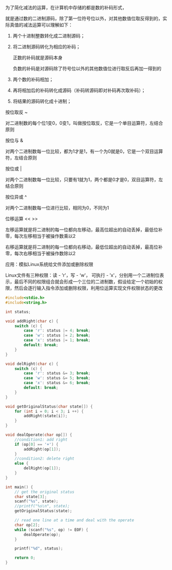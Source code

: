 为了简化减法的运算，在计算机中存储的都是数的补码形式，

[补码]: https://baike.baidu.com/item/%E8%A1%A5%E7%A0%81/6854613?fr=aladdin

就是通过数的二进制源码，除了第一位符号位以外，对其他数值位取反得到的，实际真值的减法运算可以理解如下：

1. 两个十进制整数转化成二进制源码；

2. 将二进制源码转化为相应的补码；

   正数的补码就是源码本身

   负数的补码是对源码除了符号位以外的其他数值位进行取反后再加一得到的

3. 两个数的补码相加；

4. 再将相加后的补码转化成源码（补码转源码即对补码再次取补码）；

5. 将结果的源码转化成十进制；



按位取反 ~

对二进制数的每个位1变0，0变1，叫做按位取反，它是一个单目运算符，左结合原则



按位与 &

对两个二进制数每一位比较，都为1才是1，有一个为0就是0，它是一个双目运算符，左结合原则



按位或 |

对两个二进制数每一位比较，只要有1就为1，两个都是0才是0，双目运算符，左结合原则



按位异或 ^

对两个二进制数每一位进行比较，相同为0，不同为1



位移运算 << >>

左移运算就是将二进制的每一位都向左移动，最高位超出的自动丢掉，最低位补零，每次左移相当于被操作数乘以2

右移运算就是将二进制的每一位都向右移动，最低位超出的自动丢掉，最高位补零，每次右移相当于被操作数除以2



应用：模拟Linux系统给文件添加或删除权限

Linux文件有三种权限：读 - ’r'，写 - ‘w'， 可执行 - ’x'，分别用一个二进制位表示，最后不同的权限组合就会形成一个三位的二进制数，假设给定一个初始的权限，然后会逐行输入指令添加或删除权限，利用位运算实现文件权限状态的更改

```c
#include<stdio.h>
#include<string.h>

int status;

void addRight(char c) {
    switch (c) {
        case 'r': status |= 4; break;
        case 'w': status |= 2; break;
        case 'x': status |= 1; break;
        default: break;
    }
}

void delRight(char c) {
    switch (c) {
        case 'r': status &= 3; break;
        case 'w': status &= 5; break;
        case 'x': status &= 6; break;
        default: break;
    }
}

void getOriginalStatus(char state[]) {
    for (int i = 0; i < 3; i ++) {
        addRight(state[i]);
    }
}

void dealOperate(char op[]) {
    //condition1: add right
    if (op[0] == '+') {
        addRight(op[1]);
    }
    //condition2: delete right
    else {
        delRight(op[1]);
    }
}

int main() {
    // get the original status
    char state[3];
    scanf("%s", state);
    //printf("%s\n", state);
    getOriginalStatus(state);

    // read one line at a time and deal with the operate
    char op[2];
    while (scanf("%s", op) != EOF) {
        dealOperate(op);
    }

    printf("%d", status);    

    return 0;
}

```

